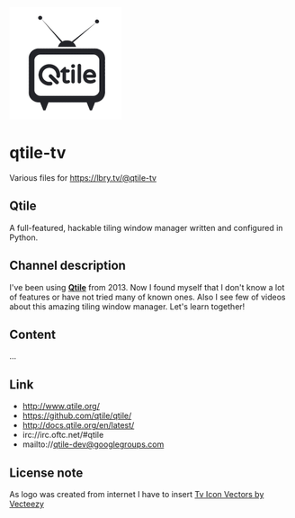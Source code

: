 ![logo](https://github.com/zordsdavini/qtile-tv/raw/master/logo/qtile_tv-logo-mini.png)

# qtile-tv
Various files for https://lbry.tv/@qtile-tv

## Qtile
A full-featured, hackable tiling window manager written and configured in Python.

## Channel description
I've been using [**Qtile**](http://www.qtile.org/) from 2013. Now I found myself that I don't know a lot of features or have not
tried many of known ones. Also I see few of videos about this amazing tiling window manager. Let's learn together!

## Content
...

## Link
- http://www.qtile.org/
- https://github.com/qtile/qtile/
- http://docs.qtile.org/en/latest/
- irc://irc.oftc.net/#qtile
- mailto://qtile-dev@googlegroups.com

## License note
As logo was created from internet I have to insert [Tv Icon Vectors by Vecteezy](https://www.vecteezy.com/free-vector/tv-icon)
